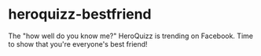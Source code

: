 # heroquizz-bestfriend
The "how well do you know me?" HeroQuizz is trending on Facebook. Time to show that you're everyone's best friend!
